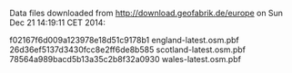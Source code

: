 Data files downloaded from http://download.geofabrik.de/europe on Sun Dec 21 14:19:11 CET 2014:

f02167f6d009a123978e18d51c9178b1  england-latest.osm.pbf
26d36ef5137d3430fcc8e2ff6de8b585  scotland-latest.osm.pbf
78564a989bacd5b13a35c2b8f32a0930  wales-latest.osm.pbf
